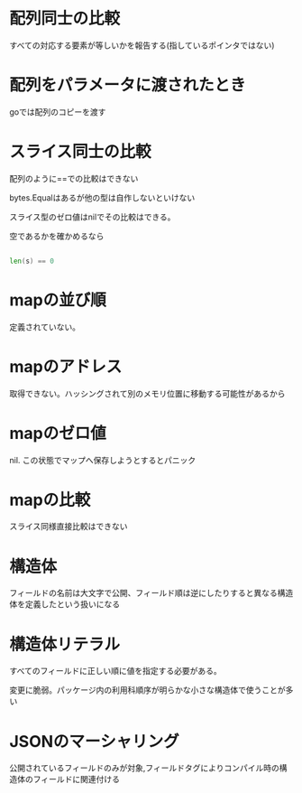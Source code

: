 # 配列同士の比較

すべての対応する要素が等しいかを報告する(指しているポインタではない)

# 配列をパラメータに渡されたとき

goでは配列のコピーを渡す

# スライス同士の比較

配列のように==での比較はできない

bytes.Equalはあるが他の型は自作しないといけない

スライス型のゼロ値はnilでその比較はできる。

空であるかを確かめるなら

```go

len(s) == 0
```

# mapの並び順

定義されていない。


# mapのアドレス

取得できない。ハッシングされて別のメモリ位置に移動する可能性があるから

# mapのゼロ値

nil. この状態でマップへ保存しようとするとパニック

# mapの比較

スライス同様直接比較はできない

# 構造体

フィールドの名前は大文字で公開、フィールド順は逆にしたりすると異なる構造体を定義したという扱いになる

# 構造体リテラル

すべてのフィールドに正しい順に値を指定する必要がある。

変更に脆弱。パッケージ内の利用科順序が明らかな小さな構造体で使うことが多い

# JSONのマーシャリング
公開されているフィールドのみが対象,フィールドタグによりコンパイル時の構造体のフィールドに関連付ける